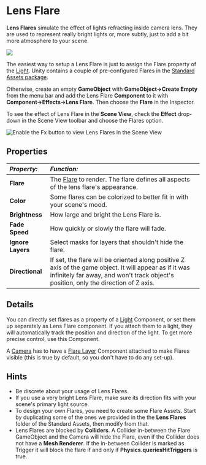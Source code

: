 Lens Flare
==========


__Lens Flares__ simulate the effect of lights refracting inside camera lens. They are used to represent really bright lights or, more subtly, just to add a bit more atmosphere to your scene.


![](../uploads/Main/Inspector-LensFlare.png) 

The easiest way to setup a Lens Flare is just to assign the Flare property of the [Light](class-Light). Unity contains a couple of pre-configured Flares in the [Standard Assets package](HOWTO-InstallStandardAssets).

Otherwise, create an empty __GameObject__ with __GameObject-&gt;Create Empty__ from the menu bar and add the Lens Flare __Component__ to it with __Component-&gt;Effects-&gt;Lens Flare__. Then choose the __Flare__ in the Inspector.

To see the effect of Lens Flare in the __Scene View__, check the __Effect__ drop-down in the Scene View toolbar and choose the Flares option.


![Enable the Fx button to view Lens Flares in the Scene View](../uploads/Main/LensFlare-FXButton.png) 


Properties
----------



|**_Property:_** |**_Function:_** |
|:---|:---|
|__Flare__ |The [Flare](class-Flare) to render. The flare defines all aspects of the lens flare's appearance. |
|__Color__ |Some flares can be colorized to better fit in with your scene's mood. |
|__Brightness__ |How large and bright the Lens Flare is. |
|__Fade Speed__ |How quickly or slowly the flare will fade. |
|__Ignore Layers__ |Select masks for layers that shouldn't hide the flare. |
|__Directional__ |If set, the flare will be oriented along positive Z axis of the game object. It will appear as if it was infinitely far away, and won't track object's position, only the direction of Z axis. |


Details
-------


You can directly set flares as a property of a [Light](class-Light) Component, or set them up separately as Lens Flare component. If you attach them to a light, they will automatically track the position and direction of the light. To get more precise control, use this Component.

A [Camera](class-Camera) has to have a [Flare Layer](class-FlareLayer) Component attached to make Flares visible (this is true by default, so you don't have to do any set-up).


Hints
-----



* Be discrete about your usage of Lens Flares.
* If you use a very bright Lens Flare, make sure its direction fits with your scene's primary light source.
* To design your own Flares, you need to create some Flare Assets. Start by duplicating some of the ones we provided in the the __Lens Flares__ folder of the Standard Assets, then modify from that.
* Lens Flares are blocked by __Colliders__. A Collider in-between the Flare GameObject and the Camera will hide the Flare, even if the Collider does not have a __Mesh Renderer__. If the in-between Collider is marked as Trigger it will block the flare if and only if __Physics.queriesHitTriggers__ is true.
